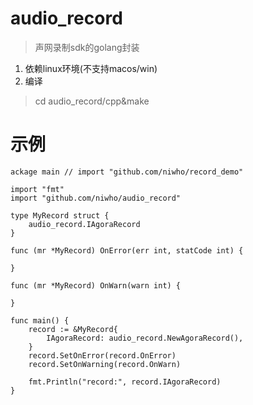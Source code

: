 # audio_record
> 声网录制sdk的golang封装
1. 依赖linux环境(不支持macos/win)
2. 编译
> cd audio_record/cpp&make

# 示例
```golang
ackage main // import "github.com/niwho/record_demo"

import "fmt"
import "github.com/niwho/audio_record"

type MyRecord struct {
    audio_record.IAgoraRecord
}

func (mr *MyRecord) OnError(err int, statCode int) {

}

func (mr *MyRecord) OnWarn(warn int) {

}

func main() {
    record := &MyRecord{
        IAgoraRecord: audio_record.NewAgoraRecord(),
    }
    record.SetOnError(record.OnError)
    record.SetOnWarning(record.OnWarn)

    fmt.Println("record:", record.IAgoraRecord)
}

```
